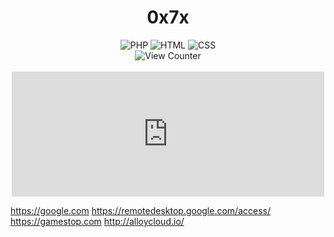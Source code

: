 <h1 align="center">0x7x</h1>
<div align="center">
	<img src="https://img.shields.io/badge/PHP-2C2D72?style=for-the-badge&logo=PHP&logoColor=white" alt="PHP"/><span></span>
	<img src="https://img.shields.io/badge/HTML-239120?style=for-the-badge&logo=html5&logoColor=white" alt="HTML"/><span></span>
	<img src="https://img.shields.io/badge/CSS-239120?&style=for-the-badge&logo=css3&logoColor=white" alt="CSS"/><span></span>
	<br>
	<img src="https://komarev.com/ghpvc/?username=0x7x&style=flat-square" alt="View Counter"/>
	<br>
	<br>
	<embed type="text/html" src="https://komarev.com/ghpvc/?username=0x7x&color=red" width="500" height="200">
	</div>

https://google.com
https://remotedesktop.google.com/access/
https://gamestop.com
http://alloycloud.io/
